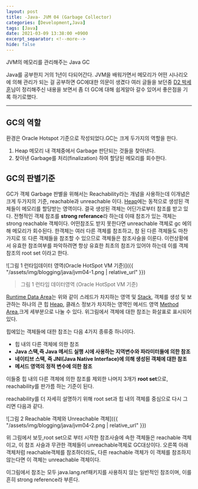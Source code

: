 ```yaml
---
layout: post
title: -Java- JVM 04 (Garbage Collector)
categories: [Development,Java]
tags: [Java]
date: 2021-03-09 13:38:00 +0900
excerpt_separator: <!--more-->
hide: false
---
```

JVM의 메모리를 관리해주는 Java GC
<!--more-->

Java를 공부한지 거의 1년이 다되어간다. JVM을 배워가면서 메모리가 어떤 시나리오에 의해 관리가 되는 걸 공부하면 GC에대한 의문이 생겼다 여러 글들을 보던중 [D2 박세훈](https://d2.naver.com/helloworld/329631)님이 정리해주신 내용을 보면서 좀 더 GC에 대해 쉽게알아 갈수 있어서 좋은점을 기록 하기로했다.  

---  

## GC의 역할  

환경은 Oracle Hotspot 기준으로 작성되었다.GC는 크게 두가지의 역할을 한다.  
1. Heap 메모리 내 객체중에서 Garbage 판단되는 것들을 찾아낸다.
2. 찾아낸 Garbage를 처리(finalization) 하여 할당된 메모리를 회수한다.  

## GC의 판별기준  
GC가 객체 Garbage 판별을 위해서는 Reachability라는 개념을 사용하는데 이개념은 크게 두가지의 기준, reachable과 unreachable 이다. [Heap](https://kimchi-dev.github.io/posts/Java_JVM02/)에는 동적으로 생성된 객체들이 메모리를 할당받는 영역이다. 결국 생성된 객체는 어딘가로부터 참조를 받고 있다. 전형적인 객체 참조를 **strong referance**라 하는데 이때 참조가 있는 객체는 strong reachable 객체이다. 어떤참조도 받지 못한다면 unreachable 객체로 gc 에의해 메모리가 회수된다. 한객체는 여러 다른 객체를 참조하고, 참 된 다른 객체들도 마찬가지로 또 다른 객체들을 참조할 수 있으므로 객체들은 참조사슬을 이룬다. 이런상황에서 유효한 참조여부를 파악하려면 항상 유효한 최초의 참조가 있어야 하는데 이를 객체 참조의 root set 이라고 한다.  

![그림 1 런타임데이터 영역(Oracle HotSpot VM 기준)]({{ "/assets/img/blogging/java/jvm04-1.png | relative_url" }})  

>그림 1 런타임 데이터영역 (Oracle HotSpot VM 기준)  

[Runtime Data Area](https://kimchi-dev.github.io/posts/Java_JVM01/)는 위와 같이 스레드가 차지하는 영역 및 [Stack](https://kimchi-dev.github.io/posts/Java_JVM03/), 객체를 생성 및 보관하는 하나의 큰 힙 [Heap](https://kimchi-dev.github.io/posts/Java_JVM02/), 클래스 정보가 차지하는 영역인 메서드 영역 [Method Area](https://kimchi-dev.github.io/posts/Java_JVM01/#1-method-area),크게 세부분으로 나눌 수 있다. 위그림에서 객체에 대한 참조는 화살표로 표시되어 있다.  

힙에있는 객체들에 대한 참조는 다음 4가지 종류중 하나이다.  

  - 힙 내의 다른 객체에 의한 참조  
  - **Java 스택,즉 Java 메서드 실행 시에 사용하는 지역변수와 파라미터들에 의한 참조**  
  - **네이티브 스택, 즉 JNI(Java Native Interface)에 의해 생성된 객체에 대한 참조**  
  - **메서드 영역의 정적 변수에 의한 참조**  

이들중 힙 내의 다른 객체에 의한 참조를 제외한 나머지 3개가 **root set**으로, reachability를 판가름 하는 기준이 된다.  

reachability를 더 자세히 설명하기 위해 root set과 힙 내의 객체를 중심으로 다시 그리면 다음과 같다.  

![그림 2 Reachable 객체와 Unreachable 객체]({{ "/assets/img/blogging/java/jvm04-2.png | relative_url" }})  

위 그림에서 보듯,root set으로 부터 시작한 참조사슬에 속한 객체들은 reachable 객체이고, 이 참조 사슬과 무관한 객체들이 unreachable객체로 GC대상이다. 오른쪽 아래 객체처럼 reachable객체를 참조하더라도, 다른 reachable 객체가 이 객체를 참조하지 않는다면 이 객체는 unreachable 객체이다.  

이그림에서 참조는 모두 java.lang.ref패키지를 사용하지 않는 일반적인 참조이며, 이를 흔히 strong reference라 부른다.
